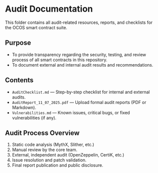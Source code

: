 # Audit Documentation

This folder contains all audit-related resources, reports, and checklists for the OCOS smart contract suite.

## Purpose

- To provide transparency regarding the security, testing, and review process of all smart contracts in this repository.
- To document external and internal audit results and recommendations.

## Contents

- `AuditChecklist.md` — Step-by-step checklist for internal and external audits.
- `AuditReport_11_07_2025.pdf` — Upload formal audit reports (PDF or Markdown).
- `Vulnerabilities.md` — Known issues, critical bugs, or fixed vulnerabilities (if any).

## Audit Process Overview

1. Static code analysis (MythX, Slither, etc.)
2. Manual review by the core team.
3. External, independent audit (OpenZeppelin, CertiK, etc.)
4. Issue resolution and patch validation.
5. Final report publication and public disclosure.
